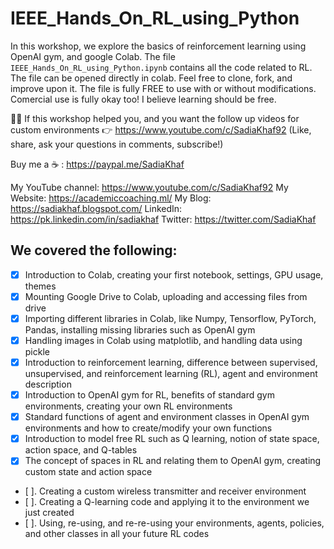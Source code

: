 # IEEE_Hands_On_RL_using_Python
In this workshop, we explore the basics of reinforcement learning using OpenAI gym, and google Colab. The file `IEEE_Hands_On_RL_using_Python.ipynb` contains all the code related to RL. The file can be opened directly in colab. Feel free to clone, fork, and improve upon it. The file is fully FREE to use with or without modifications. Comercial use is fully okay too! I believe learning should be free.

📌📌 If this workshop helped you, and you want the follow up videos for custom environments 👉 https://www.youtube.com/c/SadiaKhaf92 (Like, share, ask your questions in comments, subscribe!)

Buy me a ☕️ : https://paypal.me/SadiaKhaf

My YouTube channel: https://www.youtube.com/c/SadiaKhaf92
My Website: https://academiccoaching.ml/
My Blog: https://sadiakhaf.blogspot.com/ 
LinkedIn: https://pk.linkedin.com/in/sadiakhaf 
Twitter: https://twitter.com/SadiaKhaf


## We covered the following:

- [x]	Introduction to Colab, creating your first notebook, settings, GPU usage, themes
- [x]	Mounting Google Drive to Colab, uploading and accessing files from drive
- [x]	Importing different libraries in Colab, like Numpy, Tensorflow, PyTorch, Pandas, installing missing libraries such as OpenAI gym
- [x]	Handling images in Colab using matplotlib, and handling data using pickle
- [x]	Introduction to reinforcement learning, difference between supervised, unsupervised, and reinforcement learning (RL), agent and environment description
- [x]	Introduction to OpenAI gym for RL, benefits of standard gym environments, creating your own RL environments
- [x]	Standard functions of agent and environment classes in OpenAI gym environments and how to create/modify your own functions
- [x]	Introduction to model free RL such as Q learning, notion of state space, action space, and Q-tables
- [x]	The concept of spaces in RL and relating them to OpenAI gym, creating custom state and action space
- [ ].	Creating a custom wireless transmitter and receiver environment
- [ ].	Creating a Q-learning code and applying it to the environment we just created
- [ ].	Using, re-using, and re-re-using your environments, agents, policies, and other classes in all your future RL codes

